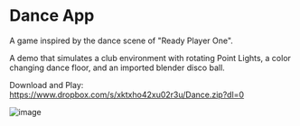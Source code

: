 # Dance App

A game inspired by the dance scene of "Ready Player One". 

A demo that simulates a club environment  with rotating Point Lights, a color changing dance floor, and an imported blender disco ball. 

Download and Play: https://www.dropbox.com/s/xktxho42xu02r3u/Dance.zip?dl=0

![image](https://user-images.githubusercontent.com/42984201/117747604-7774d900-b1dc-11eb-9cdb-c5e8d0a521c7.png)


